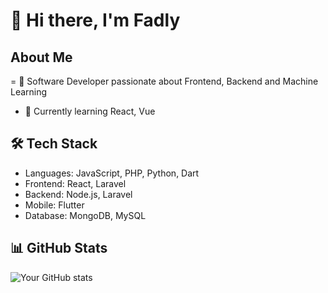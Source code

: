 # 👋 Hi there, I'm Fadly

## About Me
= 🚀 Software Developer passionate about Frontend, Backend and Machine Learning
- 🌱 Currently learning React, Vue

## 🛠 Tech Stack
- Languages: JavaScript, PHP, Python, Dart
- Frontend: React, Laravel
- Backend: Node.js, Laravel
- Mobile: Flutter
- Database: MongoDB, MySQL

## 📊 GitHub Stats
![Your GitHub stats](https://github-readme-stats.vercel.app/api?username=fadlyhts&show_icons=true&theme=radical)

